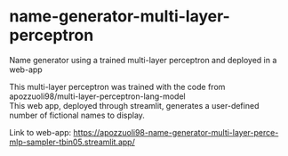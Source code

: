# name-generator-multi-layer-perceptron
Name generator using a trained multi-layer perceptron and deployed in a web-app </br>

This multi-layer perceptron was trained with the code from apozzuoli98/multi-layer-perceptron-lang-model </br>
This web app, deployed through streamlit, generates a user-defined number of fictional names to display. </br>


Link to web-app: https://apozzuoli98-name-generator-multi-layer-perce-mlp-sampler-tbin05.streamlit.app/
